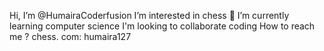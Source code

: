 Hi, I’m @HumairaCoderfusion
I’m interested in chess 
🌱 I’m currently learning computer science
I'm looking to collaborate coding 
How to reach me ? chess. com: humaira127 
 

<!---
HumairaCoderfusion/HumairaCoderfusion is a ✨ special ✨ repository because its `README.md` (this file) appears on your GitHub profile.
You can click the Preview link to take a look at your changes.
--->

